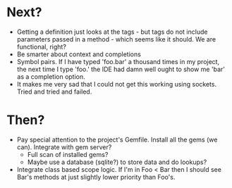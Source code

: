 # Next?

* Getting a definition just looks at the tags - but tags do not include parameters passed in a method - which seems like it should.  We are functional, right?
* Be smarter about context and completions
* Symbol pairs.  If I have typed 'foo.bar' a thousand times in my project, the next time I type 'foo.' the IDE had damn well ought to show me 'bar' as a completion option.
* It makes me very sad that I could not get this working using sockets.  Tried and tried and failed.

# Then?

* Pay special attention to the project's Gemfile.  Install all the gems (we can).  Integrate with gem server?
  * Full scan of installed gems?
  * Maybe use a database (sqlite?) to store data and do lookups?
* Integrate class based scope logic.  If I'm in Foo < Bar then I should see Bar's methods at just slightly lower priority than Foo's.
